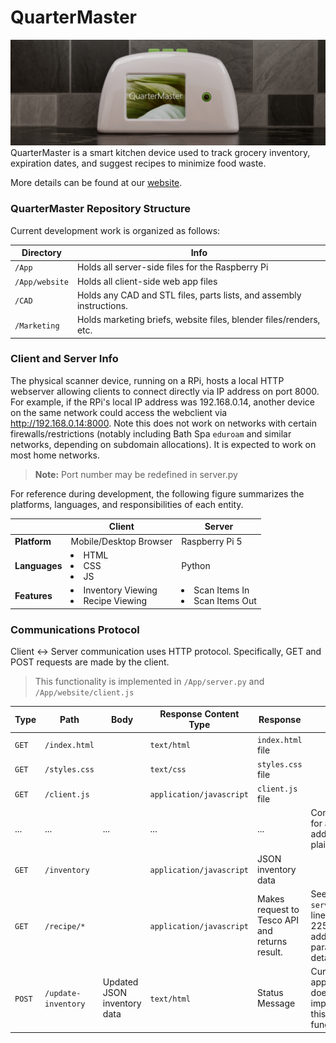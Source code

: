 # QuarterMaster
![](Marketing\banner.png)
QuarterMaster is a smart kitchen device used to track grocery inventory, expiration dates, and suggest recipes to minimize food waste.

More details can be found at our [website](https://oliverstratford23.wixsite.com/quartermaster).

### QuarterMaster Repository Structure
Current development work is organized as follows:

| Directory | Info |
|--|--|
| `/App` | Holds all server-side files for the Raspberry Pi |
| `/App/website` | Holds all client-side web app files |
| `/CAD` | Holds any CAD and STL files, parts lists, and assembly instructions. |
| `/Marketing` | Holds marketing briefs, website files, blender files/renders, etc. |

### Client and Server Info
The physical scanner device, running on a RPi, hosts a local HTTP webserver allowing clients to connect directly via IP address on port 8000.
For example, if the RPi's local IP address was 192.168.0.14, another device on the same network could access the webclient via http://192.168.0.14:8000. Note this does not work on networks with certain firewalls/restrictions (notably including Bath Spa `eduroam` and similar networks, depending on subdomain allocations). It is expected to work on most home networks.

> **Note:** Port number may be redefined in server.py

For reference during development, the following figure summarizes the platforms, languages, and responsibilities of each entity.

|| Client | Server |
|--|--|--|
| **Platform** | Mobile/Desktop Browser | Raspberry Pi 5 |
| **Languages** | <li>HTML</li><li>CSS</li><li>JS</li> | Python
| **Features** |<li>Inventory Viewing</li><li>Recipe Viewing</li> | <li>Scan Items In</li><li>Scan Items Out</li>


### Communications Protocol
Client ↔ Server communication uses HTTP protocol. Specifically, GET and POST requests are made by the client.
> This functionality is implemented in `/App/server.py` and `/App/website/client.js`

| Type | Path | Body | Response Content Type| Response | Note|
|--|--|--|--|--|--|
| `GET` | `/index.html` | |  `text/html`  | `index.html` file |
| `GET` | `/styles.css` || `text/css`  | `styles.css` file |
| `GET` | `/client.js` | |`application/javascript`  | `client.js` file |
| ... | ... | ... | ... | ...| Continued for any additional plain files
| `GET` | `/inventory` || `application/javascript` | JSON inventory data | |
| `GET` | `/recipe/*` || `application/javascript` | Makes request to Tesco API and returns result. | See `server.py` line 180-225 for additional parameter details.
| `POST` | `/update-inventory` | Updated JSON inventory data | `text/html` | Status Message | Current web app version does not implement this functionality.

